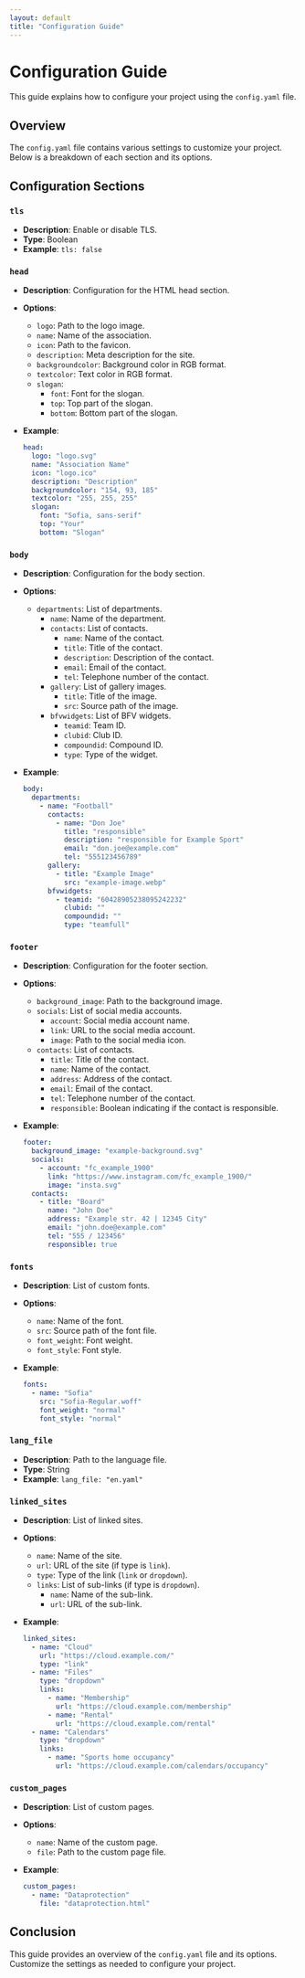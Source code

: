 ```yaml
---
layout: default
title: "Configuration Guide"
---
```


# Configuration Guide

This guide explains how to configure your project using the `config.yaml` file.

## Overview

The `config.yaml` file contains various settings to customize your project. Below is a breakdown of each section and its options.

## Configuration Sections

### `tls`

- **Description**: Enable or disable TLS.
- **Type**: Boolean
- **Example**: `tls: false`

### `head`

- **Description**: Configuration for the HTML head section.
- **Options**:
  - `logo`: Path to the logo image.
  - `name`: Name of the association.
  - `icon`: Path to the favicon.
  - `description`: Meta description for the site.
  - `backgroundcolor`: Background color in RGB format.
  - `textcolor`: Text color in RGB format.
  - `slogan`:
    - `font`: Font for the slogan.
    - `top`: Top part of the slogan.
    - `bottom`: Bottom part of the slogan.

- **Example**:
  ```yaml
  head:
    logo: "logo.svg"
    name: "Association Name"
    icon: "logo.ico"
    description: "Description"
    backgroundcolor: "154, 93, 185"
    textcolor: "255, 255, 255"
    slogan:
      font: "Sofia, sans-serif"
      top: "Your"
      bottom: "Slogan"
  ```

### `body`

- **Description**: Configuration for the body section.
- **Options**:
  - `departments`: List of departments.
    - `name`: Name of the department.
    - `contacts`: List of contacts.
      - `name`: Name of the contact.
      - `title`: Title of the contact.
      - `description`: Description of the contact.
      - `email`: Email of the contact.
      - `tel`: Telephone number of the contact.
    - `gallery`: List of gallery images.
      - `title`: Title of the image.
      - `src`: Source path of the image.
    - `bfvwidgets`: List of BFV widgets.
      - `teamid`: Team ID.
      - `clubid`: Club ID.
      - `compoundid`: Compound ID.
      - `type`: Type of the widget.

- **Example**:
  ```yaml
  body:
    departments:
      - name: "Football"
        contacts:
          - name: "Don Joe"
            title: "responsible"
            description: "responsible for Example Sport"
            email: "don.joe@example.com"
            tel: "555123456789"
        gallery: 
          - title: "Example Image"
            src: "example-image.webp"
        bfvwidgets: 
          - teamid: "60428905238095242232"
            clubid: ""
            compoundid: ""
            type: "teamfull"
  ```

### `footer`

- **Description**: Configuration for the footer section.
- **Options**:
  - `background_image`: Path to the background image.
  - `socials`: List of social media accounts.
    - `account`: Social media account name.
    - `link`: URL to the social media account.
    - `image`: Path to the social media icon.
  - `contacts`: List of contacts.
    - `title`: Title of the contact.
    - `name`: Name of the contact.
    - `address`: Address of the contact.
    - `email`: Email of the contact.
    - `tel`: Telephone number of the contact.
    - `responsible`: Boolean indicating if the contact is responsible.

- **Example**:
  ```yaml
  footer:
    background_image: "example-background.svg"
    socials:
      - account: "fc_example_1900"
        link: "https://www.instagram.com/fc_example_1900/"
        image: "insta.svg"
    contacts:
      - title: "Board"
        name: "John Doe"
        address: "Example str. 42 | 12345 City"
        email: "john.doe@example.com"
        tel: "555 / 123456"
        responsible: true
  ```

### `fonts`

- **Description**: List of custom fonts.
- **Options**:
  - `name`: Name of the font.
  - `src`: Source path of the font file.
  - `font_weight`: Font weight.
  - `font_style`: Font style.

- **Example**:
  ```yaml
  fonts:
    - name: "Sofia"
      src: "Sofia-Regular.woff"
      font_weight: "normal"
      font_style: "normal"
  ```

### `lang_file`

- **Description**: Path to the language file.
- **Type**: String
- **Example**: `lang_file: "en.yaml"`

### `linked_sites`

- **Description**: List of linked sites.
- **Options**:
  - `name`: Name of the site.
  - `url`: URL of the site (if type is `link`).
  - `type`: Type of the link (`link` or `dropdown`).
  - `links`: List of sub-links (if type is `dropdown`).
    - `name`: Name of the sub-link.
    - `url`: URL of the sub-link.

- **Example**:
  ```yaml
  linked_sites:
    - name: "Cloud"
      url: "https://cloud.example.com/"
      type: "link"
    - name: "Files"
      type: "dropdown"
      links:
        - name: "Membership"
          url: "https://cloud.example.com/membership"
        - name: "Rental"
          url: "https://cloud.example.com/rental"
    - name: "Calendars"
      type: "dropdown"
      links:
        - name: "Sports home occupancy"
          url: "https://cloud.example.com/calendars/occupancy"
  ```

### `custom_pages`

- **Description**: List of custom pages.
- **Options**:
  - `name`: Name of the custom page.
  - `file`: Path to the custom page file.

- **Example**:
  ```yaml
  custom_pages:
    - name: "Dataprotection"
      file: "dataprotection.html"
  ```

## Conclusion

This guide provides an overview of the `config.yaml` file and its options. Customize the settings as needed to configure your project.
